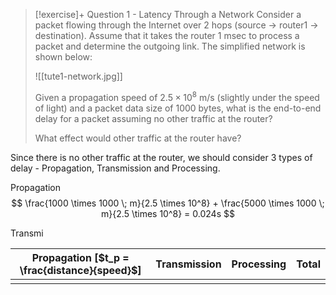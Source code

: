 
> [!exercise]+ Question 1 - Latency Through a Network
> Consider a packet flowing through the Internet over 2 hops (source -> router1 -> destination). Assume that it takes the router 1 msec to process a packet and determine the outgoing link. The simplified network is shown below:
> 
> ![[tute1-network.jpg]]
> 
> Given a propagation speed of $2.5 \times 10^8$ m/s (slightly under the speed of light) and a packet data size of 1000 bytes, what is the end-to-end delay for a packet assuming no other traffic at the router?
> 
> What effect would other traffic at the router have?
> 
> 
> 

Since there is no other traffic at the router, we should consider 3 types of delay - Propagation, Transmission and Processing.


Propagation
$$
\frac{1000 \times 1000 \; m}{2.5 \times 10^8} + \frac{5000 \times 1000 \; m}{2.5 \times 10^8} = 0.024s
$$

Transmi


| Propagation \[$t_p = \frac{distance}{speed}$\] | Transmission | Processing | Total |
| ---------------------------------------------- | ------------ | ---------- | ----- |
|                                                |              |            |       |

